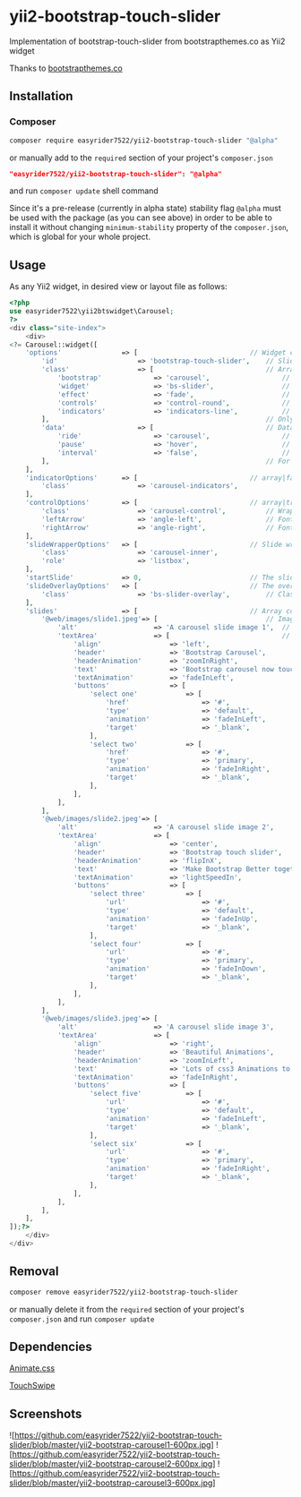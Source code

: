 # yii2-bootstrap-touch-slider
Implementation of bootstrap-touch-slider from bootstrapthemes.co as Yii2 widget

Thanks to [bootstrapthemes.co](https://bootstrapthemes.co/demo/resource/BootstrapCarouselTouchSlider/)

## Installation
### Composer
````bash
composer require easyrider7522/yii2-bootstrap-touch-slider "@alpha"
````

or manually add to the `required` section of your project's `composer.json`
````json
"easyrider7522/yii2-bootstrap-touch-slider": "@alpha"
````
and run `composer update` shell command

Since it's a pre-release (currently in alpha state) stability flag `@alpha` must be used with the package (as you can see above) in order to be able to install it without changing `minimum-stability` property of the `composer.json`, which is global for your whole project.

## Usage

As any Yii2 widget, in desired view or layout file as follows:
````php
<?php
use easyrider7522\yii2btswidget\Carousel;
?>
<div class="site-index">
    <div>
<?= Carousel::widget([
    'options'               => [                            // Widget container attributes.
        'id'                    => 'bootstrap-touch-slider',    // Slider (carousel) id.
        'class'                 => [                            // Array keys are used for possibility to override all the classes present by default.
            'bootstrap'             => 'carousel',                  // Bootstrap carousel style. Should not be changed.
            'widget'                => 'bs-slider',                 // Widget style.
            'effect'                => 'fade',                      // Slide effect.
            'controls'              => 'control-round',             // Left/Right controls styling.
            'indicators'            => 'indicators-line',           // Slide indicator styling.
        ],                                                      // Only the values are rendered (`class="carousel bs-slider fade control-round indicators-line"`).
        'data'                  => [                            // Data attibutes for Bootstrap JS.
            'ride'                  => 'carousel',                  // Animation starts at page load.
            'pause'                 => 'hover',                     // Cycling stops on hovering mouse.
            'interval'              => 'false',                     // Cycling delay.
        ],                                                      // For full specification see https://getbootstrap.com/docs/3.3/javascript/#carousel .
    ],
    'indicatorOptions'      => [                            // array|false Options of the wrapper of the slide indicators.
        'class'                 => 'carousel-indicators',
    ],
    'controlOptions'        => [                            // array|true|false Settings for left/right controls.
        'class'                 => 'carousel-control',          // Wrapper class.
        'leftArrow'             => 'angle-left',                // Font Awesome symbol for the left arrow.
        'rightArrow'            => 'angle-right',               // Font Awesome symbol for the right arrow.
    ],
    'slideWrapperOptions'   => [                            // Slide wrapper <div> options
        'class'                 => 'carousel-inner',
        'role'                  => 'listbox',
    ],
    'startSlide'            => 0,                           // The slide the animation starts with (index in the `slides` array).
    'slideOverlayOptions'   => [                            // The overlay <div> options
        'class'                 => 'bs-slider-overlay',         // Class of the overlay
    ],
    'slides'                => [                            // Array containing slides data.
        '@web/images/slide1.jpeg'=> [                           // Image web path. Aliases can be used, e.g. `@web/images/slider/slide1.jpeg`.
            'alt'                   => 'A carousel slide image 1',  // `alt` attribute contents of the <img> tag.
            'textArea'              => [                            // array Settings for the overlaying text area.
                'align'                 => 'left',                      // string left|center|right Horizontal alignment of the text area.
                'header'                => 'Bootstrap Carousel',        // Header contents.
                'headerAnimation'       => 'zoomInRight',               // Header animation (see https://daneden.github.io/animate.css/ for variants).
                'text'                  => 'Bootstrap carousel now touch enabled slide.',   // Text paragraph contents.
                'textAnimation'         => 'fadeInLeft',                // Text paragraph animation.
                'buttons'               => [                            // array|false Some buttons below the text paragraph can be placed.
                    'select one'            => [                            // array Button caption (inner contents of the <a> tag).
                        'href'                  => '#',                         // Where the link points (`href` attribute of the <a> tag).
                        'type'                  => 'default',                   // In this case its class will become `btn btn-default` (see Bootstrap variants or define one).
                        'animation'             => 'fadeInLeft',                // Buttons can be also animated at appearance.
                        'target'                => '_blank',                    // Other acceptable <a> tag attributes can be added as done here.
                    ],
                    'select two'            => [
                        'href'                  => '#',
                        'type'                  => 'primary',
                        'animation'             => 'fadeInRight',
                        'target'                => '_blank',
                    ],
                ],
            ],
        ],
        '@web/images/slide2.jpeg'=> [
            'alt'                   => 'A carousel slide image 2',
            'textArea'              => [
                'align'                 => 'center',
                'header'                => 'Bootstrap touch slider',
                'headerAnimation'       => 'flipInX',
                'text'                  => 'Make Bootstrap Better together.',
                'textAnimation'         => 'lightSpeedIn',
                'buttons'               => [
                    'select three'          => [
                        'url'                   => '#',
                        'type'                  => 'default',
                        'animation'             => 'fadeInUp',
                        'target'                => '_blank',
                    ],
                    'select four'           => [
                        'url'                   => '#',
                        'type'                  => 'primary',
                        'animation'             => 'fadeInDown',
                        'target'                => '_blank',
                    ],
                ],
            ],
        ],
        '@web/images/slide3.jpeg'=> [
            'alt'                   => 'A carousel slide image 3',
            'textArea'              => [
                'align'                 => 'right',
                'header'                => 'Beautiful Animations',
                'headerAnimation'       => 'zoomInLeft',
                'text'                  => 'Lots of css3 Animations to make slide beautiful.',
                'textAnimation'         => 'fadeInRight',
                'buttons'               => [
                    'select five'           => [
                        'url'                   => '#',
                        'type'                  => 'default',
                        'animation'             => 'fadeInLeft',
                        'target'                => '_blank',
                    ],
                    'select six'            => [
                        'url'                   => '#',
                        'type'                  => 'primary',
                        'animation'             => 'fadeInRight',
                        'target'                => '_blank',
                    ],
                ],
            ],
        ],
    ],
]);?>
    </div>
</div>
````

## Removal
````bash
composer remove easyrider7522/yii2-bootstrap-touch-slider
````

or manually delete it from the `required` section of your project's `composer.json` and run `composer update`

## Dependencies

[Animate.css](https://daneden.github.io/animate.css/)

[TouchSwipe](https://github.com/mattbryson/TouchSwipe-Jquery-Plugin)

## Screenshots
![https://github.com/easyrider7522/yii2-bootstrap-touch-slider/blob/master/yii2-bootstrap-carousel1-600px.jpg]
![https://github.com/easyrider7522/yii2-bootstrap-touch-slider/blob/master/yii2-bootstrap-carousel2-600px.jpg]
![https://github.com/easyrider7522/yii2-bootstrap-touch-slider/blob/master/yii2-bootstrap-carousel3-600px.jpg]

